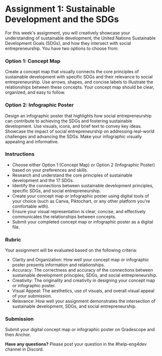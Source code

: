 # Assignment 1: Sustainable Development and the SDGs

For this week's assignment, you will creatively showcase your understanding of sustainable development, the United Nations Sustainable Development Goals (SDGs), and how they intersect with social entrepreneurship. You have two options to choose from:

### **Option 1: Concept Map**

Create a concept map that visually connects the core principles of sustainable development with specific SDGs and their relevance to social entrepreneurship. Use arrows, shapes, and concise labels to illustrate the relationships between these concepts. Your concept map should be clear, organized, and easy to follow.

### **Option 2: Infographic Poster**

Design an infographic poster that highlights how social entrepreneurship can contribute to achieving the SDGs and fostering sustainable development. Use visuals, icons, and brief text to convey key ideas. Showcase the impact of social entrepreneurship on addressing real-world challenges and advancing the SDGs. Make your infographic visually appealing and informative.

### Instructions

- Choose either Option 1 (Concept Map) or Option 2 (Infographic Poster) based on your preferences and skills.
- Research and understand the core principles of sustainable development and the 17 SDGs.
- Identify the connections between sustainable development principles, specific SDGs, and social entrepreneurship.
- Create your concept map or infographic poster using digital tools of your choice (such as Canva, Piktochart, or any other platform you're comfortable with).
- Ensure your visual representation is clear, concise, and effectively communicates the relationships between concepts.
- Submit your completed concept map or infographic poster as a digital file.

### Rubric

Your assignment will be evaluated based on the following criteria:

- Clarity and Organization: How well your concept map or infographic poster presents information and relationships.
- Accuracy: The correctness and accuracy of the connections between sustainable development principles, SDGs, and social entrepreneurship.
- Creativity: The originality and creativity in designing your concept map or infographic poster.
- Visual Appeal: The aesthetics, use of visuals, and overall visual appeal of your submission.
- Relevance: How well your assignment demonstrates the intersection of sustainable development, SDGs, and social entrepreneurship.

### Submission

Submit your digital concept map or infographic poster on Gradescope and then Anchor.

**Have any questions?** Please post your question in the #help-eng4dev channel in Discord.

